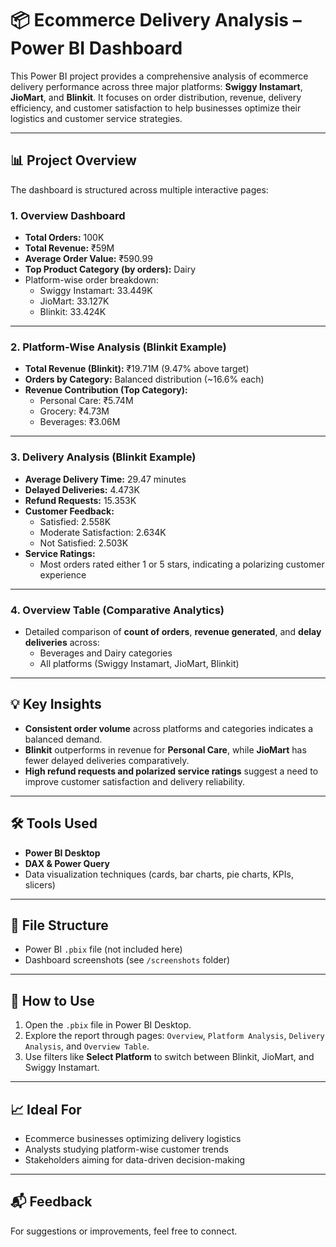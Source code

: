 # 📦 Ecommerce Delivery Analysis – Power BI Dashboard

This Power BI project provides a comprehensive analysis of ecommerce delivery performance across three major platforms: **Swiggy Instamart**, **JioMart**, and **Blinkit**. It focuses on order distribution, revenue, delivery efficiency, and customer satisfaction to help businesses optimize their logistics and customer service strategies.

---

## 📊 Project Overview

The dashboard is structured across multiple interactive pages:

### 1. **Overview Dashboard**
- **Total Orders:** 100K
- **Total Revenue:** ₹59M
- **Average Order Value:** ₹590.99
- **Top Product Category (by orders):** Dairy
- Platform-wise order breakdown:
  - Swiggy Instamart: 33.449K
  - JioMart: 33.127K
  - Blinkit: 33.424K

---

### 2. **Platform-Wise Analysis (Blinkit Example)**
- **Total Revenue (Blinkit):** ₹19.71M (9.47% above target)
- **Orders by Category:** Balanced distribution (~16.6% each)
- **Revenue Contribution (Top Category):**
  - Personal Care: ₹5.74M
  - Grocery: ₹4.73M
  - Beverages: ₹3.06M

---

### 3. **Delivery Analysis (Blinkit Example)**
- **Average Delivery Time:** 29.47 minutes
- **Delayed Deliveries:** 4.473K
- **Refund Requests:** 15.353K
- **Customer Feedback:**
  - Satisfied: 2.558K
  - Moderate Satisfaction: 2.634K
  - Not Satisfied: 2.503K
- **Service Ratings:**
  - Most orders rated either 1 or 5 stars, indicating a polarizing customer experience

---

### 4. **Overview Table (Comparative Analytics)**
- Detailed comparison of **count of orders**, **revenue generated**, and **delay deliveries** across:
  - Beverages and Dairy categories
  - All platforms (Swiggy Instamart, JioMart, Blinkit)

---

## 💡 Key Insights

- **Consistent order volume** across platforms and categories indicates a balanced demand.
- **Blinkit** outperforms in revenue for **Personal Care**, while **JioMart** has fewer delayed deliveries comparatively.
- **High refund requests and polarized service ratings** suggest a need to improve customer satisfaction and delivery reliability.

---

## 🛠 Tools Used

- **Power BI Desktop**
- **DAX & Power Query**
- Data visualization techniques (cards, bar charts, pie charts, KPIs, slicers)

---

## 📁 File Structure

- Power BI `.pbix` file (not included here)
- Dashboard screenshots (see `/screenshots` folder)

---

## 📌 How to Use

1. Open the `.pbix` file in Power BI Desktop.
2. Explore the report through pages: `Overview`, `Platform Analysis`, `Delivery Analysis`, and `Overview Table`.
3. Use filters like **Select Platform** to switch between Blinkit, JioMart, and Swiggy Instamart.

---

## 📈 Ideal For

- Ecommerce businesses optimizing delivery logistics
- Analysts studying platform-wise customer trends
- Stakeholders aiming for data-driven decision-making

---

## 📬 Feedback

For suggestions or improvements, feel free to connect.
